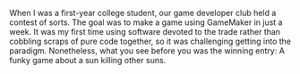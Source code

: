 When I was a first-year college student, our game developer club held a contest of sorts. The goal was to make a game using GameMaker in just a week. It was my first time using software devoted to the trade rather than cobbling scraps of pure code together, so it was challenging getting into the paradigm. Nonetheless, what you see before you was the winning entry: A funky game about a sun killing other suns.